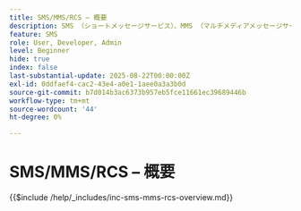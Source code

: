 ```yaml
---
title: SMS/MMS/RCS – 概要
description: SMS （ショートメッセージサービス）、MMS （マルチメディアメッセージサービス）、RCS （リッチ通信サービス）は、アプリやインターネット接続（SMS/MMS）を必要とせずに、ユーザーの電話番号に直接アクセスできるモバイルメッセージチャネルです
feature: SMS
role: User, Developer, Admin
level: Beginner
hide: true
index: false
last-substantial-update: 2025-08-22T00:00:00Z
exl-id: 0ddfaef4-cac2-43e4-a0e1-1aee0a3a3b0d
source-git-commit: b7d014b3ac6373b957eb5fce11661ec39689446b
workflow-type: tm+mt
source-wordcount: '44'
ht-degree: 0%

---
```


# SMS/MMS/RCS – 概要

{{$include /help/_includes/inc-sms-mms-rcs-overview.md}}
